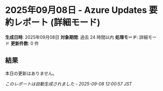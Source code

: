 # 2025年09月08日 - Azure Updates 要約レポート (詳細モード)

**生成日時**: 2025年09月08日
**対象期間**: 過去 24 時間以内
**処理モード**: 詳細モード
**更新件数**: 0 件

## 結果

本日の更新はありません。


*このレポートは自動生成されました - 2025-09-08 12:00:57 JST*